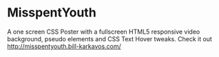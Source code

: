 # MisspentYouth
A one screen CSS Poster with a fullscreen HTML5 responsive video background, pseudo elements and CSS Text Hover tweaks.
Check it out http://misspentyouth.bill-karkavos.com/
